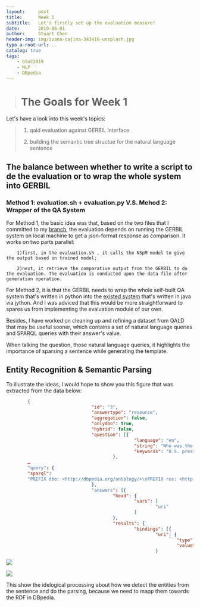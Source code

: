 ```yaml
---
layout:     post
title:      Week 1
subtitle:   Let's firstly set up the evaluation measure!
date:       2019-06-01
author:     Stuart Chen
header-img: img/ivana-cajina-343416-unsplash.jpg
typo a-root-url: ..
catalog: true
tags:
    - GSoC2019
    - NLP
    - DBpedia
---
```



># The Goals for Week 1

Let's have a look into this week's topics:
>1. qald evaluation against GERBIL interface 
>
>2. building the semantic tree structue for the natural language sentence


## The balance between whether to write a script to de the evaluation or to wrap the whole system into GERBIL

### Method 1: evaluation.sh + evaluation.py V.S. Mehod 2: Wrapper of the QA System

For Method 1, the basic idea was that, based on the two files that I committed to my [branch](https://github.com/StuartCHAN/neural-qa/tree/gsoc-stuart), the evaluation depends on running the GERBIL system on local machine to get a json-format response as comparison. 
It works on two parts parallel:

        1)first, in the evaluation.sh , it calls the NSpM model to give the output based on trained model;
    
        2)next, it retrieve the comparative output from the GERBIL to do the evaluation. The evaluation is conducted upon the data file after generation operation.  

For Method 2, it is that the GERBIL needs to wrap the whole self-built QA system that's written in python into the [existed system](https://github.com/dice-group/GerbilQA-Benchmarking-Template/blob/master/src/main/java/org/dice/qa/impl/ExampleQASystem.java) that's written in java via jython. And I was adviced that this would be more straightforward to spares us from implementing the evaluation module of our own.

Besides, I have worked on cleaning up and refining a dataset from QALD that may be useful sooner, which contains a set of natural language queries and SPARQL queries with their answer's value.

When talking the question, those natural language queries, it highlights the importance of sparsing a sentence while generating the template.

## Entity Recognition & Semantic Parsing

To illustrate the ideas, I would hope to show you this figure that was extracted from the data below:

```json
        {
                                "id": "3",
                                "answertype": "resource",
                                "aggregation": false,
                                "onlydbo": true,
                                "hybrid": false,
                                "question": [{
                                                "language": "en",
                                                "string": "Who was the wife of U.S. president Lincoln?",
                                                "keywords": "U.S. president, Lincoln, wife"
                                        },
        …
        "query": {
        "sparql": 
        "PREFIX dbo: <http://dbpedia.org/ontology/>\nPREFIX res: <http://dbpedia.org/resource/>\nSELECT DISTINCT ?uri \nWHERE {\n\tres:Abraham_Lincoln dbo:spouse ?uri.\n}"
                                },
                                "answers": [{
                                        "head": {
                                                "vars": [
                                                        "uri"
                                                ]
                                        },
                                        "results": {
                                                "bindings": [{
                                                        "uri": {
                                                                "type": "uri",
                                                                "value": "http://dbpedia.org/resource/Mary_Todd_Lincoln"
                                                        }
```


![](https://pic1.zhimg.com/80/v2-c9e0a1948e0e405081513620172f94f0_hd.jpg)

![](https://pic3.zhimg.com/80/v2-bf0e8dcbe4a0a7804196c8fcfc055c62_hd.png)


This show the idelogical processing about how we detect the entities from the sentence and do the parsing, because we need to mapp them towards the RDF in DBpedia. 

